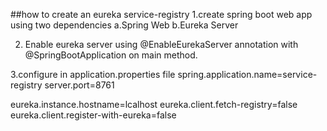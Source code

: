 
##how to create an eureka service-registry
1.create spring boot web app using two dependencies
  a.Spring Web
  b.Eureka Server
  
2. Enable eureka server using @EnableEurekaServer annotation with @SpringBootApplication on main method.
   
3.configure in application.properties file
  spring.application.name=service-registry
  server.port=8761
  
  eureka.instance.hostname=lcalhost
  eureka.client.fetch-registry=false
  eureka.client.register-with-eureka=false
